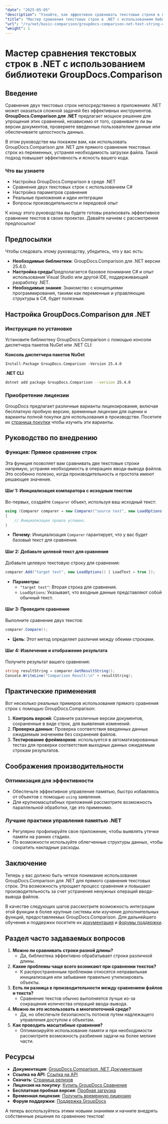 ```yaml
---
"date": "2025-05-05"
"description": "Узнайте, как эффективно сравнивать текстовые строки в приложениях .NET с помощью мощной библиотеки GroupDocs.Comparison. Оптимизируйте свой код с помощью этого подробного руководства."
"title": "Мастер сравнения текстовых строк в .NET с использованием библиотеки GroupDocs.Comparison"
"url": "/ru/net/basic-comparison/groupdocs-comparison-net-text-string-compare/"
"weight": 1
---
```


# Мастер сравнения текстовых строк в .NET с использованием библиотеки GroupDocs.Comparison

## Введение

Сравнение двух текстовых строк непосредственно в приложениях .NET может оказаться сложной задачей без эффективных инструментов. **GroupDocs.Comparison для .NET** предлагает мощное решение для упрощения этих сравнений, независимо от того, сравниваете ли вы версии документов, проверяете введенные пользователем данные или обеспечиваете целостность данных.

В этом руководстве мы покажем вам, как использовать GroupDocs.Comparison для .NET для прямого сравнения текстовых строк из переменных, устраняя необходимость загрузки файла. Такой подход повышает эффективность и ясность вашего кода.

### Что вы узнаете
- Настройка GroupDocs.Comparison в среде .NET
- Сравнение двух текстовых строк с использованием C#
- Настройка параметров сравнения
- Реальные приложения и идеи интеграции
- Вопросы производительности и передовой опыт

К концу этого руководства вы будете готовы реализовать эффективное сравнение текстов в своих проектах. Давайте начнем с рассмотрения предпосылок!

## Предпосылки

Чтобы следовать этому руководству, убедитесь, что у вас есть:

- **Необходимые библиотеки**: GroupDocs.Comparison для .NET версии 25.4.0.
- **Настройка среды**Предполагается базовое понимание C# и опыт использования Visual Studio или другой IDE, поддерживающей разработку .NET.
- **Необходимые знания**: Знакомство с концепциями программирования, такими как переменные и управляющие структуры в C#, будет полезным.

## Настройка GroupDocs.Comparison для .NET

### Инструкция по установке

Установите библиотеку GroupDocs.Comparison с помощью консоли диспетчера пакетов NuGet или .NET CLI:

**Консоль диспетчера пакетов NuGet**
```shell
Install-Package GroupDocs.Comparison -Version 25.4.0
```

**.NET CLI**
```bash
dotnet add package GroupDocs.Comparison --version 25.4.0
```

### Приобретение лицензии

GroupDocs предлагает различные варианты лицензирования, включая бесплатную пробную версию, временные лицензии для оценки и варианты полной покупки для использования в производстве. Посетите их [страница покупки](https://purchase.groupdocs.com/buy) чтобы изучить эти варианты.

## Руководство по внедрению

### Функция: Прямое сравнение строк

Эта функция позволяет вам сравнивать две текстовые строки напрямую, устраняя необходимость в операциях ввода-вывода файлов. Это особенно полезно, когда производительность и простота имеют решающее значение.

#### Шаг 1: Инициализация компаратора с исходным текстом
Во-первых, создайте `Comparer` объект, используя ваш исходный текст:

```csharp
using (Comparer comparer = new Comparer("source text", new LoadOptions() { LoadText = true }))
{
    // Инициализация прошла успешно.
}
```
- **Почему**: Инициализация `Comparer` гарантирует, что у вас будет базовый текст для сравнения.

#### Шаг 2: Добавьте целевой текст для сравнения
Добавьте целевую текстовую строку для сравнения:

```csharp
comparer.Add("target text", new LoadOptions() { LoadText = true });
```
- **Параметры**:
  - `"target text"`: Вторая строка для сравнения.
  - `LoadOptions`: Указывает, что входные данные представляют собой обычный текст.

#### Шаг 3: Проведите сравнение
Выполните сравнение двух текстов:

```csharp
comparer.Compare();
```
- **Цель**: Этот метод определяет различия между обеими строками.

#### Шаг 4: Извлечение и отображение результата
Получите результат вашего сравнения:

```csharp
string resultString = comparer.GetResultString();
Console.WriteLine("Comparison Result:\n" + resultString);
```

## Практические применения

Вот несколько реальных примеров использования прямого сравнения строк с помощью GroupDocs.Comparison:

1. **Контроль версий**: Сравните различные версии документов, сохраненные в виде строк, для выявления изменений.
2. **Проверка данных**: Проверка соответствия введенных данных ожидаемым значениям без сохранения файлов.
3. **Тестирование фреймворков**: используется в автоматизированных тестах для проверки соответствия выходных данных ожидаемым строкам результатов.

## Соображения производительности

### Оптимизация для эффективности
- Обеспечьте эффективное управление памятью, быстро избавляясь от объектов с помощью `using` заявления.
- Для крупномасштабных приложений рассмотрите возможность параллельной обработки, где это применимо.

### Лучшие практики управления памятью .NET
- Регулярно профилируйте свое приложение, чтобы выявлять утечки памяти на ранних стадиях.
- По возможности используйте облегченные структуры данных, чтобы сократить накладные расходы.

## Заключение

Теперь у вас должно быть четкое понимание использования GroupDocs.Comparison для .NET для прямого сравнения текстовых строк. Эта возможность упрощает процесс сравнения и повышает производительность за счет устранения ненужных операций ввода-вывода файлов.

В качестве следующих шагов рассмотрите возможность интеграции этой функции в более крупные системы или изучение дополнительных функций, предоставляемых GroupDocs.Comparison. Для дальнейшего обучения и поддержки посетите их [документация](https://docs.groupdocs.com/comparison/net/) и [форумы поддержки](https://forum.groupdocs.com/c/comparison/).

## Раздел часто задаваемых вопросов

1. **Можно ли сравнивать строки разной длины?**
   - Да, библиотека эффективно обрабатывает строки различной длины.
2. **Какие проблемы чаще всего возникают при сравнении текстов?**
   - К распространенным проблемам относятся неправильная инициализация или забывание правильно утилизировать объекты.
3. **Есть ли разница в производительности между сравнением файлов и текста?**
   - Сравнение текстов обычно выполняется лучше из-за сокращения количества операций ввода-вывода.
4. **Можно ли это использовать в многопоточной среде?**
   - Да, но обеспечьте безопасность потоков путем надлежащего управления доступом к объектам.
5. **Как проводить масштабные сравнения?**
   - Оптимизируйте использование памяти и при необходимости рассмотрите возможность разбиения задачи на более мелкие части.

## Ресурсы
- **Документация**: [GroupDocs.Comparison .NET Документация](https://docs.groupdocs.com/comparison/net/)
- **Ссылка на API**: [Ссылка на API](https://reference.groupdocs.com/comparison/net/)
- **Скачать**: [Страница релизов](https://releases.groupdocs.com/comparison/net/)
- **Лицензия на покупку**: [Купить GroupDocs Сравнение](https://purchase.groupdocs.com/buy)
- **Бесплатная пробная версия**: [Пробная загрузка](https://releases.groupdocs.com/comparison/net/)
- **Временная лицензия**: [Получить временную лицензию](https://purchase.groupdocs.com/temporary-license/)
- **Форум поддержки**: [Поддержка GroupDocs](https://forum.groupdocs.com/c/comparison/)

А теперь воспользуйтесь этими новыми знаниями и начните внедрять собственные решения по сравнению текстов!